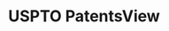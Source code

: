 ---
bigquery: https://console.cloud.google.com/bigquery?p=patents-public-data&d=patentsview&page=dataset
citation: Attribution should be given to PatentsView for use, distribution, or derivative
  works.
code: https://github.com/CSSIP-AIR/PatentsView-Code-Snippets/
contributors: USPTO
cost: None
description: 'PatentsView includes US patent data including raw data (summaries, applications,
  pregrant applications), disambugations of inventors and assignees, and inventor
  gender estimates.  Also foreign priority data, # of figures and sheets, and government
  interest statements.'
documentation: https://patentsview.org/query/builder-faqs
last_edit: Mon, 04 Apr 2022 19:02:57 GMT
location: https://patentsview.org/
maintained_by: USPTO
record_creation_timestamp: 12/2/2020 17:20:46
schema_fields:
- application_id
- patent_id
- text
- exemplary
- subgroup_id
- f371_date
- date
- state_fips
- field_title
- assignee_id
- gi_statement
- location_id
- num_sheets
- term_extension
- contract_award_number
- disamb_inventor_id_20191008
- doctype
- latitude
- section_id
- inventor_id
- disamb_assignee_id_20200331
- disamb_inventor_id_20201229
- county_fips
- term_grant
- abstract
- _102_date
- country
- classification_data_source
- level_two
- name
- disclaimer_date
- field_id
- deceased
- disamb_inventor_id_20171003
- category
- disamb_inventor_id_20181127
- subclass_id
- disamb_inventor_id_20180528
- citation_id
- f102_date
- level_one
- longitude
- sector_title
- male
- rawassignee_id
- kind
- name_last
- type
- lname
- disamb_assignee_id_20190820
- subcategory_id
- subgroup
- disamb_inventor_id_20170307
- filename
- lawyer_id
- ipc_version_indicator
- disamb_assignee_id_20190312
- dependent
- classification_status
- term_disclaimer
- num_figures
- section
- disamb_inventor_id_20190312
- latin_name
- attribution_status
- status
- relkind
- disamb_inventor_id_20190820
- disamb_inventor_id_20200929
- disamb_assignee_id_20200929
- num_claims
- mainclass_id
- role
- category_id
- disamb_inventor_id_20171226
- disamb_assignee_id_20200630
- title
- city
- disamb_assignee_id_20191008
- state
- number
- classification_level
- disamb_inventor_id_20191231
- group
- rel_id
- group_id
- main_group
- disamb_inventor_id_20170808
- rawinventor_id
- doc_type
- publication_number
- uuid
- name_first
- sequence
- series_code
- rawlocation_id
- latlong
- male_flag
- ipc_class
- disamb_inventor_id_20200331
- length
- symbol_position
- rule_47
- disamb_assignee_id_20181127
- classification_value
- action_date
- fname
- organization_id
- subclass
- reldocno
- organization
- variety
- applicant_type
- num
- disamb_assignee_id_20191231
- subsection_id
- designation
- country_transformed
- disamb_inventor_id_20200630
- withdrawn
- county
- level_three
- id
- _371_date
- lapse_of_patent
shortname: patentsview
tags:
- disambiguation
- United States
- gender
terms_of_use: Creative Commons Attribution 4.0 International License.
timeframe: 1963-1999
title: USPTO PatentsView
uuid: cf1780b1-e265-4e49-8d1d-83b9cfe0fd9a
---